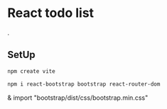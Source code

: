 # React todo list

.

## SetUp

```bash
npm create vite
```

```bash
npm i react-bootstrap bootstrap react-router-dom
```

& import "bootstrap/dist/css/bootstrap.min.css"
